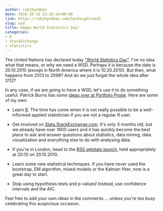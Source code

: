 ```yaml
---
author: robjhyndman
date: 2010-10-19 23:18:14+00:00
link: https://robjhyndman.com/hyndsight/wsd/
slug: wsd
title: Happy World Statistics Day!
categories:
- R
- StackExchange
- statistics
---
```


The United Nations has declared today ["World Statistics Day"](http://unstats.un.org/unsd/wsd/). I've no idea what that means, or why we need a WSD. Perhaps it is because the date is 20.10.2010 (except in North America where it is 10.20.2010). But then, what happens from 2013 to 2099? And do we just forget the whole idea after 3112?

In any case, if we are going to have a WSD, let's use it to do something useful. Patrick Burns has some [ideas over at Portfolio Probe](http://www.portfolioprobe.com/2010/10/19/ideas-for-world-statistics-day/). Here are some of my own:



	
  * Learn [R](http://www.r-project.org). The time has come when it is not really possible to be a well-informed applied statistician if you are not a regular R user.

	
  * Get involved on [Stats.StackExchange.com](http://stats.stackexchange.com). It's only 3 months old, but we already have over 1600 users and it has quickly become the best place to ask and answer questions about statistics, data mining, data visualization and everything else to do with analysing data.

	
  * If you're in London, head to the [RSS getstats launch](http://www.getstats.org.uk/), held appropriately at 20:10 on 20.10.2010.

	
  * Learn some new statistical techniques. If you have never used the bootstrap, EM algorithm, mixed models or the Kalman filter, now is a great day to start.

	
  * Stop using hypothesis tests and p-values! Instead, use confidence intervals and the AIC.


Feel free to add your own ideas in the comments ... unless you're too busy celebrating this auspicious occasion.
